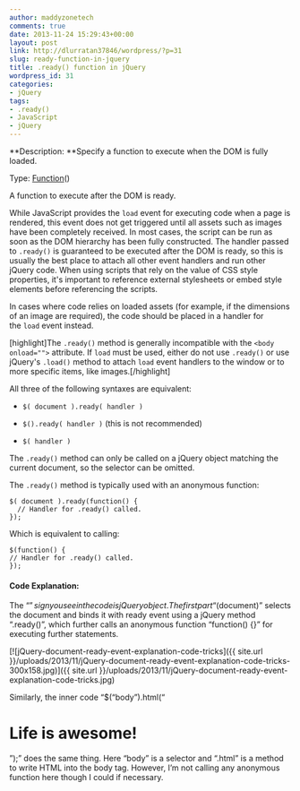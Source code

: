 ```yaml
---
author: maddyzonetech
comments: true
date: 2013-11-24 15:29:43+00:00
layout: post
link: http://dlurratan37846/wordpress/?p=31
slug: ready-function-in-jquery
title: .ready() function in jQuery
wordpress_id: 31
categories:
- jQuery
tags:
- .ready()
- JavaScript
- jQuery
---
```


**Description: **Specify a function to execute when the DOM is fully loaded.


Type: [Function](http://api.jquery.com/Types/#Function)()




A function to execute after the DOM is ready.






While JavaScript provides the `load` event for executing code when a page is rendered, this event does not get triggered until all assets such as images have been completely received. In most cases, the script can be run as soon as the DOM hierarchy has been fully constructed. The handler passed to `.ready()` is guaranteed to be executed after the DOM is ready, so this is usually the best place to attach all other event handlers and run other jQuery code. When using scripts that rely on the value of CSS style properties, it's important to reference external stylesheets or embed style elements before referencing the scripts.

In cases where code relies on loaded assets (for example, if the dimensions of an image are required), the code should be placed in a handler for the `load` event instead.

[highlight]The `.ready()` method is generally incompatible with the `<body onload="">` attribute. If `load` must be used, either do not use `.ready()` or use jQuery's `.load()` method to attach `load` event handlers to the window or to more specific items, like images.[/highlight]

All three of the following syntaxes are equivalent:



	
  * `$( document ).ready( handler )`

	
  * `$().ready( handler )` (this is not recommended)

	
  * `$( handler )`


The `.ready()` method can only be called on a jQuery object matching the current document, so the selector can be omitted.

The `.ready()` method is typically used with an anonymous function:

    
    $( document ).ready(function() {
      // Handler for .ready() called.
    });


Which is equivalent to calling:

    
    $(function() { 
    // Handler for .ready() called. 
    });




#### Code Explanation:


The “$” sign you see in the code is jQuery object. The first part “$(document)” selects the document and binds it with ready event using a jQuery method “.ready()”, which further calls an anonymous function “function() {}” for executing further statements.


[![jQuery-document-ready-event-explanation-code-tricks]({{ site.url }}/uploads/2013/11/jQuery-document-ready-event-explanation-code-tricks-300x158.jpg)]({{ site.url }}/uploads/2013/11/jQuery-document-ready-event-explanation-code-tricks.jpg)


Similarly, the inner code “$(“body”).html(“<h1>Life is awesome!</h1>”);” does the same thing. Here “body” is a selector and “.html” is a method to write HTML into the body tag. However, I’m not calling any anonymous function here though I could if necessary.





